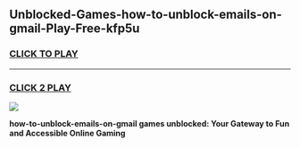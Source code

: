 
## Unblocked-Games-how-to-unblock-emails-on-gmail-Play-Free-kfp5u
<h3>
<a href="https://premium76.site?title=how-to-unblock-emails-on-gmail&ref=23A">CLICK TO PLAY</a></h3>
<hr>

<h3>
<a href="https://premium76.site?title=how-to-unblock-emails-on-gmail&ref=23A">CLICK 2 PLAY</a>
  
</h3>

<a href="https://premium76.site?title=how-to-unblock-emails-on-gmail&ref=23A"><img src="https://clearcache.store/games.png"></a>


**how-to-unblock-emails-on-gmail games unblocked: Your Gateway to Fun and Accessible Online Gaming**

